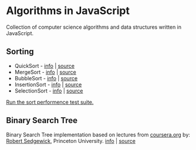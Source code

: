# Algorithms in JavaScript

Collection of computer science algorithms and data structures written in JavaScript.

## Sorting

* QuickSort - [info](http://en.wikipedia.org/wiki/Quick_sort) | [source](https://github.com/idosela/algorithms-in-javascript/blob/master/src/quick-sort.js)
* MergeSort - [info](http://en.wikipedia.org/wiki/Merge_sort) | [source](https://github.com/idosela/algorithms-in-javascript/blob/master/src/merge-sort.js)
* BubbleSort - [info](http://en.wikipedia.org/wiki/Bubble_sort) | [source](https://github.com/idosela/algorithms-in-javascript/blob/master/src/bubble-sort.js)
* InsertionSort - [info](http://en.wikipedia.org/wiki/Insertion_sort) | [source](https://github.com/idosela/algorithms-in-javascript/blob/master/src/insertion-sort.js)
* SelectionSort - [info](http://en.wikipedia.org/wiki/Selection_sort) | [source](https://github.com/idosela/algorithms-in-javascript/blob/master/src/selection-sort.js)

[Run the sort performence test suite.](http://jsperf.com/sort-algorithms/16)

## Binary Search Tree

Binary Search Tree implementation based on lectures from [coursera.org](http://coursera.org) by:
[Robert Sedgewick](http://www.cs.princeton.edu/~rs/), Princeton University. [info](http://en.wikipedia.org/wiki/Binary_search_tree) | [source](https://github.com/idosela/algorithms-in-javascript/blob/master/src/binary-search-tree.js)
